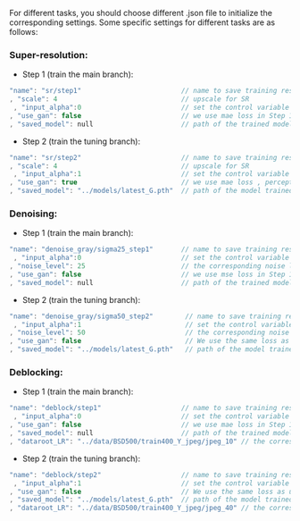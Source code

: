 For different tasks, you should choose different .json file to initialize the corresponding settings. Some specific settings for different tasks are as follows:

### Super-resolution:
+ Step 1 (train the main branch):
```c++
"name": "sr/step1"                         // name to save training results
, "scale": 4                               // upscale for SR 
 , "input_alpha":0                         // set the control variable α_in as 0
, "use_gan": false                         // we use mae loss in Step 1
, "saved_model": null                      // path of the trained model
```

+ Step 2 (train the tuning branch):
```c++
"name": "sr/step2"                         // name to save training results
, "scale": 4                               // upscale for SR 
 , "input_alpha":1                         // set the control variable α_in as 1
, "use_gan": true                          // we use mae loss , perceptual loss and gan loss in Step 2
, "saved_model": "../models/latest_G.pth"  // path of the model trained in Step 1.
```

### Denoising:
+ Step 1 (train the main branch):
```c++
"name": "denoise_gray/sigma25_step1"       // name to save training results
 , "input_alpha":0                         // set the control variable α_in as 0
, "noise_level": 25                        // the corresponding noise level of the input images
, "use_gan": false                         // we use mse loss in Step 1
, "saved_model": null                      // path of the trained model
```

+ Step 2 (train the tuning branch):
```c++
"name": "denoise_gray/sigma50_step2"        // name to save training results
 , "input_alpha":1                          // set the control variable α_in as 1
, "noise_level": 50                         // the corresponding noise level of the input images
, "use_gan": false                          // We use the same loss as used in Step 1
, "saved_model": "../models/latest_G.pth"   // path of the model trained in Step 1.
```

### Deblocking:
+ Step 1 (train the main branch):
```c++
"name": "deblock/step1"                    // name to save training results
 , "input_alpha":0                         // set the control variable α_in as 0
, "use_gan": false                         // we use mae loss in Step 1
, "saved_model": null                      // path of the trained model
, "dataroot_LR": "../data/BSD500/train400_Y_jpeg/jpeg_10" // the corresponding input images with  quality factor 10
```

+ Step 2 (train the tuning branch):
```c++
"name": "deblock/step2"                    // name to save training results
 , "input_alpha":1                         // set the control variable α_in as 1
, "use_gan": false                         // We use the same loss as used in Step 1
, "saved_model": "../models/latest_G.pth"  // path of the model trained in Step 1.
, "dataroot_LR": "../data/BSD500/train400_Y_jpeg/jpeg_40" // the corresponding input images with  quality factor 40
```
